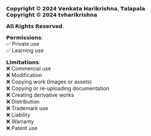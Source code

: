 𝗖𝗼𝗽𝘆𝗿𝗶𝗴𝗵𝘁 © 𝟮𝟬𝟮𝟰 𝗩𝗲𝗻𝗸𝗮𝘁𝗮 𝗛𝗮𝗿𝗶𝗸𝗿𝗶𝘀𝗵𝗻𝗮, 𝗧𝗮𝗹𝗮𝗽𝗮𝗹𝗮 <br>
𝗖𝗼𝗽𝘆𝗿𝗶𝗴𝗵𝘁 © 𝟮𝟬𝟮𝟰 𝘁𝘃𝗵𝗮𝗿𝗶𝗸𝗿𝗶𝘀𝗵𝗻𝗮 <br>

𝗔𝗹𝗹 𝗥𝗶𝗴𝗵𝘁𝘀 𝗥𝗲𝘀𝗲𝗿𝘃𝗲𝗱.

𝗣𝗲𝗿𝗺𝗶𝘀𝘀𝗶𝗼𝗻𝘀: <br>
✅ Private use <br>
✅ Learning use <br>

𝗟𝗶𝗺𝗶𝘁𝗮𝘁𝗶𝗼𝗻𝘀: <br>
❌ Commercial use <br>
❌ Modification <br>
❌ Copying work (images or assets) <br>
❌ Copying or re-uploading documentation <br>
❌ Creating derivative works <br>
❌ Distribution <br>
❌ Trademark use <br>
❌ Liability <br>
❌ Warranty <br>
❌ Patent use <br>
